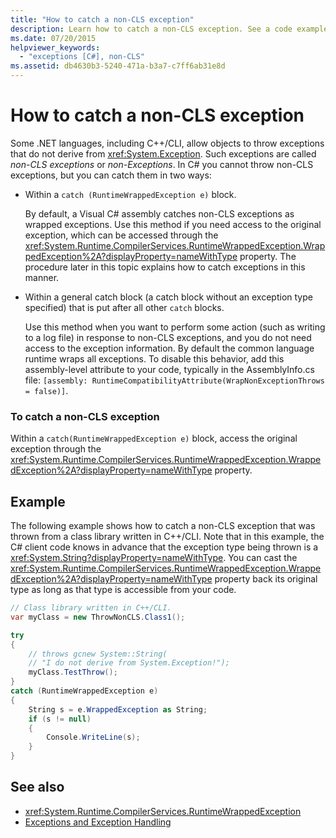 ```yaml
---
title: "How to catch a non-CLS exception"
description: Learn how to catch a non-CLS exception. See a code example and view additional available resources.
ms.date: 07/20/2015
helpviewer_keywords: 
  - "exceptions [C#], non-CLS"
ms.assetid: db4630b3-5240-471a-b3a7-c7ff6ab31e8d
---
```

# How to catch a non-CLS exception
Some .NET languages, including C++/CLI, allow objects to throw exceptions that do not derive from <xref:System.Exception>. Such exceptions are called *non-CLS exceptions* or *non-Exceptions*. In C# you cannot throw non-CLS exceptions, but you can catch them in two ways:  
  
- Within a `catch (RuntimeWrappedException e)` block.
  
     By default, a Visual C# assembly catches non-CLS exceptions as wrapped exceptions. Use this method if you need access to the original exception, which can be accessed through the <xref:System.Runtime.CompilerServices.RuntimeWrappedException.WrappedException%2A?displayProperty=nameWithType> property. The procedure later in this topic explains how to catch exceptions in this manner.  
  
- Within a general catch block (a catch block without an exception type specified) that is put after all other `catch` blocks.
  
     Use this method when you want to perform some action (such as writing to a log file) in response to non-CLS exceptions, and you do not need access to the exception information. By default the common language runtime wraps all exceptions. To disable this behavior, add this assembly-level attribute to your code, typically in the AssemblyInfo.cs file: `[assembly: RuntimeCompatibilityAttribute(WrapNonExceptionThrows = false)]`.  
  
### To catch a non-CLS exception  
  
Within a `catch(RuntimeWrappedException e)` block, access the original exception through the <xref:System.Runtime.CompilerServices.RuntimeWrappedException.WrappedException%2A?displayProperty=nameWithType> property.  
  
## Example  
 The following example shows how to catch a non-CLS exception that was thrown from a class library written in C++/CLI. Note that in this example, the C# client code knows in advance that the exception type being thrown is a <xref:System.String?displayProperty=nameWithType>. You can cast the <xref:System.Runtime.CompilerServices.RuntimeWrappedException.WrappedException%2A?displayProperty=nameWithType> property back its original type as long as that type is accessible from your code.  
  
```csharp
// Class library written in C++/CLI.
var myClass = new ThrowNonCLS.Class1();

try
{
    // throws gcnew System::String(  
    // "I do not derive from System.Exception!");  
    myClass.TestThrow();
}
catch (RuntimeWrappedException e)
{
    String s = e.WrappedException as String;
    if (s != null)
    {
        Console.WriteLine(s);
    }
}
```  
  
## See also

- <xref:System.Runtime.CompilerServices.RuntimeWrappedException>
- [Exceptions and Exception Handling](./index.md)
